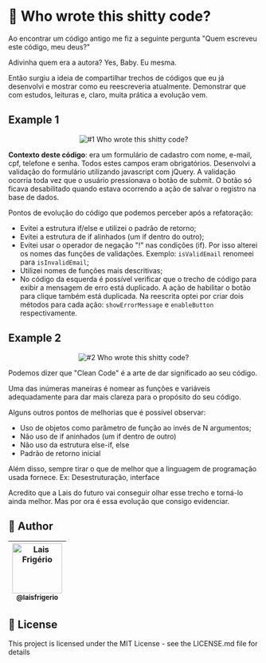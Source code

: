 # 💩 Who wrote this shitty code?

Ao encontrar um código antigo me fiz a seguinte pergunta "Quem escreveu este código, meu deus?"

Adivinha quem era a autora? Yes, Baby. Eu mesma.

Então surgiu a ideia de compartilhar trechos de códigos que eu já desenvolvi e mostrar como eu reescreveria atualmente. Demonstrar que com estudos, leituras e, claro, muita prática a evolução vem.

## Example 1

<p align="center">
  <a><img src="./example-1/#1-who-wrote-this-shitty-code.png" alt="#1 Who wrote this shitty code?" title="#1 Who wrote this shitty code?"></a>
</p>

**Contexto deste código**: era um formulário de cadastro com nome, e-mail, cpf, telefone e senha. Todos estes campos eram obrigatórios. Desenvolvi a validação do formulário utilizando javascript com jQuery. A validação ocorria toda vez que o usuário pressionava o botão de submit. O botão só ficava desabilitado quando estava ocorrendo a ação de salvar o registro na base de dados.

Pontos de evolução do código que podemos perceber após a refatoração:

- Evitei a estrutura if/else e utilizei o padrão de retorno;
- Evitei a estrutura de if alinhados (um if dentro do outro);
- Evitei usar o operador de negação "!" nas condições (if). Por isso alterei os nomes das funções de validações. Exemplo: `isValidEmail` renomeei para `isInvalidEmail`;
- Utilizei nomes de funções mais descritivas;
- No código da esquerda é possível verificar que o trecho de código para exibir a mensagem de erro está duplicado. A ação de habilitar o botão para clique também está duplicada. Na reescrita optei por criar dois métodos para cada ação: `showErrorMessage` e `enableButton` respectivamente.

## Example 2

<p align="center">
  <a><img src="./example-2/#2-who-wrote-this-shitty-code.png" alt="#2 Who wrote this shitty code?" title="#2 Who wrote this shitty code?"></a>
</p>

Podemos dizer que "Clean Code" é a arte de dar significado ao seu código.

Uma das inúmeras maneiras é nomear as funções e variáveis adequadamente para dar mais clareza para o propósito do seu código.

Alguns outros pontos de melhorias que é possível observar:

- Uso de objetos como parâmetro de função ao invés de N argumentos;
- Não uso de if aninhados (um if dentro de outro)
- Não uso da estrutura else-if, else
- Padrão de retorno inicial

Além disso, sempre tirar o que de melhor que a linguagem de programação usada fornece. Ex: Desestruturação, interface

Acredito que a Lais do futuro vai conseguir olhar esse trecho e torná-lo ainda melhor. Mas por ora é essa evolução que consigo evidenciar.

## :woman: Author

| [<img src="https://avatars.githubusercontent.com/u/20709086?v=4" width="100px;" alt="Lais Frigério"/><br /><sub><b>@laisfrigerio</b></sub>](https://github.com/laisfrigerio)<br /> |
| :---: |

## 📄 License

This project is licensed under the MIT License - see the LICENSE.md file for details
